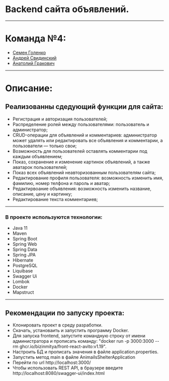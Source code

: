 # Backend сайта объявлений.
_____
# Команда №4:
- [Семен Голенко](https://github.com/xlimitan)
- [Андрей Свидинский](https://github.com/Svidinskiy)
- [Анатолий Гракович](https://github.com/Frokolll111)
_____
# Описание:
## Реализованны сдедующий функции для сайта:
- Регистрация и авторизация пользователей;
- Распределение ролей между пользователями: пользователь и администратор;
- CRUD-операции для объявлений и комментариев: администратор может удалять или редактировать все объявления и комментарии, а пользователи — только свои;
- Возможность для пользователей оставлять комментарии под каждым объявлением;
- Показ, сохранение и изменение картинок объявлений, а также аватарок пользователей;
- Показ всех объявлений неавторизованным пользователям сайта;
- Редактирование профиля пользователя: возможность изменить имя, фамилию, номер телфона и пароль и аватар;
- Редактирвоание объявления: возможность изменить название, описание, цену и картинку;
- Редактирование текста комментариев;
_____
### В проекте используются технологии:
- Java 11
- Maven
- Spring Boot
- Spring Web
- Spring Data
- Spring JPA
- Hibernate
- PostgreSQL
- Liquibase
- Swagger Ui
- Lombok
- Docker
- Mapstruct
_____
## Рекомендации по запуску проекта:
- Клонировать проект в среду разработки.
- Скачать, установаить и запустить программу Docker.
- Для запуска frontend, запустите командную строку от имени администратора и прописать команду: "docker run -p 3000:3000 --rm ghcr.io/bizinmitya/front-react-avito:v1.19".
- Настроить БД и прописать значения в файле application.properties.
- Запустить метод main в файле AnimailsShelterApplication
- Перейти по url http://localhost:3000/
- Чтобы использовать REST API, в браузере введите http://localhost:8080/swagger-ui/index.html
